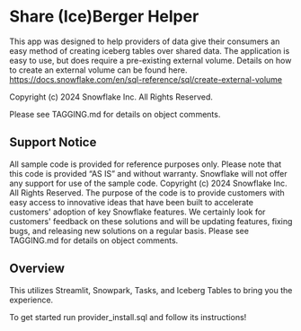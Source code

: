 # Share (Ice)Berger Helper
This app was designed to help providers of data give their consumers an easy method of creating iceberg tables over shared data. The application is easy to use, but does require a pre-existing external volume.
Details on how to create an external volume can be found here.
https://docs.snowflake.com/en/sql-reference/sql/create-external-volume

Copyright (c) 2024 Snowflake Inc. All Rights Reserved.

Please see TAGGING.md for details on object comments.

## Support Notice
All sample code is provided for reference purposes only. Please note that this code is provided “AS IS” and without warranty.  Snowflake will not offer any support for use of the sample code.
Copyright (c) 2024 Snowflake Inc. All Rights Reserved.
The purpose of the code is to provide customers with easy access to innovative ideas that have been built to accelerate customers' adoption of key Snowflake features.  We certainly look for customers' feedback on these solutions and will be updating features, fixing bugs, and releasing new solutions on a regular basis.
Please see TAGGING.md for details on object comments.

## Overview
This utilizes Streamlit, Snowpark, Tasks, and Iceberg Tables to bring you the experience.

To get started run provider_install.sql and follow its instructions!

